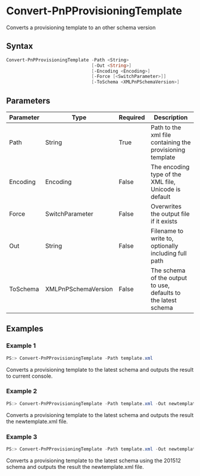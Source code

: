 # Convert-PnPProvisioningTemplate
Converts a provisioning template to an other schema version
## Syntax
```powershell
Convert-PnPProvisioningTemplate -Path <String>
                                [-Out <String>]
                                [-Encoding <Encoding>]
                                [-Force [<SwitchParameter>]]
                                [-ToSchema <XMLPnPSchemaVersion>]
```


## Parameters
Parameter|Type|Required|Description
---------|----|--------|-----------
|Path|String|True|Path to the xml file containing the provisioning template|
|Encoding|Encoding|False|The encoding type of the XML file, Unicode is default|
|Force|SwitchParameter|False|Overwrites the output file if it exists|
|Out|String|False|Filename to write to, optionally including full path|
|ToSchema|XMLPnPSchemaVersion|False|The schema of the output to use, defaults to the latest schema|
## Examples

### Example 1
```powershell
PS:> Convert-PnPProvisioningTemplate -Path template.xml
```
Converts a provisioning template to the latest schema and outputs the result to current console.

### Example 2
```powershell
PS:> Convert-PnPProvisioningTemplate -Path template.xml -Out newtemplate.xml
```
Converts a provisioning template to the latest schema and outputs the result the newtemplate.xml file.

### Example 3
```powershell
PS:> Convert-PnPProvisioningTemplate -Path template.xml -Out newtemplate.xml -ToSchema V201512
```
Converts a provisioning template to the latest schema using the 201512 schema and outputs the result the newtemplate.xml file.
